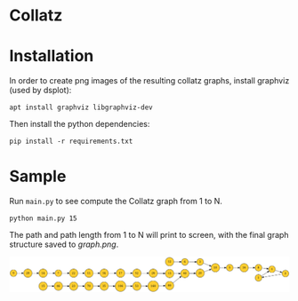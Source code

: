 # Collatz

# Installation

In order to create png images of the resulting collatz graphs, install graphviz
(used by dsplot):

```
apt install graphviz libgraphviz-dev
```

Then install the python dependencies:

``` 
pip install -r requirements.txt
```

# Sample

Run `main.py` to see compute the Collatz graph from 1 to N.

``` 
python main.py 15
```

The path and path length from 1 to N will print to screen, with the final graph
structure saved to *graph.png*.

![graph.png](resources/graph_N=15.png)

